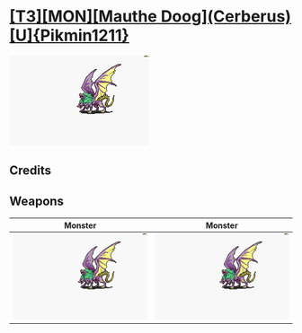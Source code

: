 # [\[T3\]\[MON\]\[Mauthe Doog\]\(Cerberus\)\[U\]{Pikmin1211}](../%5BT3%5D%5BMON%5D%5BMauthe%20Doog%5D(Cerberus)%5BU%5D%7BPikmin1211%7D)

<img src="./8.%20Monster/Monster_000.png" alt="[T3][MON][Mauthe Doog](Cerberus)[U]{Pikmin1211} standing" />

## Credits



## Weapons


|Monster |Monster |
|  :---: | :---: |
| <img alt="Monster animation" src="./8.%20Monster/Monster.gif" /> | <img alt="Monster animation" src="./8.%20Monster%20(Swordmaster%20Crit)/Monster.gif" /> |

